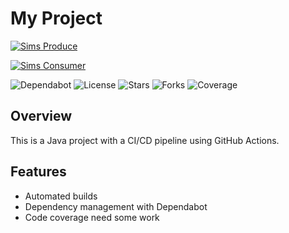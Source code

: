 # My Project

[![Sims Produce](https://github.com/kumarisback/CICD/actions/workflows/gradle.yml/badge.svg)](https://github.com/kumarisback/CICD/actions/workflows/gradle.yml)

[![Sims Consumer](https://github.com/kumarisback/CICD/actions/workflows/gradel.yml/badge.svg)](https://github.com/kumarisback/CICD/actions/workflows/gradel.yml)

![Dependabot](https://img.shields.io/badge/Dependabot-enabled-brightgreen)
![License](https://img.shields.io/github/license/kumarisback/CICD)
![Stars](https://img.shields.io/github/stars/kumarisback/CICD)
![Forks](https://img.shields.io/github/forks/kumarisback/CICD)
![Coverage](https://img.shields.io/badge/coverage-XX%25-brightgreen)


## Overview
This is a Java project with a CI/CD pipeline using GitHub Actions.

## Features
- Automated builds
- Dependency management with Dependabot
- Code coverage need some work
